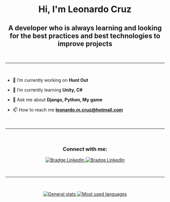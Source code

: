 <h1 align="center">Hi, I'm Leonardo Cruz</h1>

<h2 align="center"> 
A developer who is always learning and looking for the best practices and best technologies to improve projects</h2>

<br>

---
<br>

- 🔭 I’m currently working on **Hunt Out**

- 🌱 I’m currently learning **Unity, C#**

- 💬 Ask me about **Django, Python, My game**

- 📫 How to reach me **leonardo.m.cruz@hotmail.com**

<br>

---

<br>

<h3 align="center">Connect with me:</h3>
<p align="center">

<a href="https://www.linkedin.com/in/in/leonardo-m-cruz" target="_blank">
<img src="https://img.shields.io/badge/-LinkedIn-0077B5?logo=linkedin&style=for-the-badge&logoColor=white" alt="Bradge LinkedIn" />

<a href="https://www.instagram.com/leo_m_cruz/" target="_blank">
<img src="https://img.shields.io/badge/-Instagram-red?logo=Instagram&style=for-the-badge&logoColor=white" alt="Bradge LinkedIn" />

</p>

<br>

---

<br>

<p align="center">
<img src="https://github-readme-stats.vercel.app/api?username=leonardocruzx&theme=dark&show_icons=true&include_all_commits=true" alt="General stats" />

<img src="https://github-readme-stats.vercel.app/api/top-langs?username=leonardocruzx&theme=dark" alt="Most used languages" />
</p>